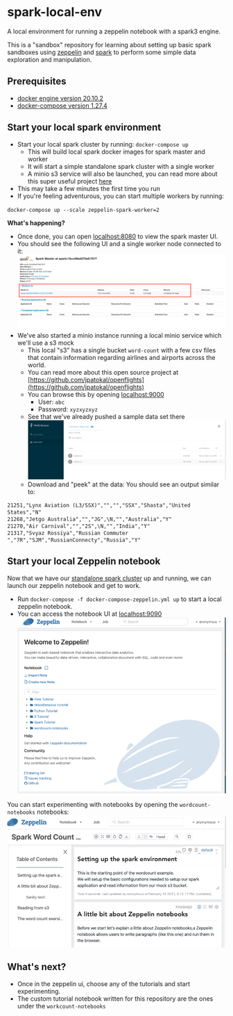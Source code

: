 # spark-local-env
A local environment for running a zeppelin notebook with a spark3 engine.

This is a "sandbox" repository for learning about setting up basic spark sandboxes using [zeppelin](https://github.com/apache/zeppelin) and [spark](https://spark.apache.org/) to perform some simple data exploration and manipulation. 

## Prerequisites
* [docker engine version 20.10.2](https://www.docker.com/products/docker-desktop)
* [docker-compose version 1.27.4](https://docs.docker.com/compose/install/)

## Start your local spark environment
* Start your local spark cluster by running: `docker-compose up`
  * This will build local spark docker images for spark master and worker
  * It will start a simple standalone spark cluster with a single worker
  * A minio s3 service will also be launched, you can read more about this super useful project [here](https://github.com/localstack/localstack)
* This may take a few minutes the first time you run
* If you're feeling adventurous, you can start multiple workers by running: 

`docker-compose up --scale zeppelin-spark-worker=2`

**What's happening?**
* Once done, you can open [localhost:8080](http://localhost:8080/) to view the spark master UI.
* You should see the following UI and a single worker node connected to it:
![SparkUI](../../imgs/spark-ui-initial.png "Spark UI")
* We've also started a minio instance running a local minio service which we'll use a s3 mock
  * This local "s3" has a single bucket `word-count` with a few csv files that contain information regarding airlines and airports across the world.
  * You can read more about this open source project at [https://github.com/jpatokal/openflights](https://github.com/jpatokal/openflights)
  * You can browse this by opening [localhost:9000](localhost:9000)
    * User: `abc`
    * Password: `xyzxyzxyz`
  * See that we've already pushed a sample data set there
![minioUI](../../imgs/Minio.png "Spark UI")  
  * Download and "peek" at the data:
    You should see an output similar to:
```
21251,"Lynx Aviation (L3/SSX)","","","SSX","Shasta","United States","N"
21268,"Jetgo Australia","","JG",\N,"","Australia","Y"
21270,"Air Carnival","","2S",\N,"","India","Y"
21317,"Svyaz Rossiya","Russian Commuter ","7R","SJM","RussianConnecty","Russia","Y"
```

## Start your local Zeppelin notebook
Now that we have our [standalone spark cluster](http://spark.apache.org/docs/latest/spark-standalone.html) up and running,
we can launch our zeppelin notebook and get to work.
* Run `docker-compose -f docker-compose-zeppelin.yml up` to start a local zeppelin notebook.
* You can access the notebook UI at [localhost:9090](localhost:9090)
![zeppelin](../../imgs/zeppelin-splash.png "Zeppelin notebook")  

You can start experimenting with notebooks by opening the `wordcount-notebooks` notebooks:
![zeppelin-notebook](../../imgs/zeppelin-notebook.png "Zeppelin notebook example")

## What's next?
* Once in the zeppelin ui, choose any of the tutorials and start experimenting.
* The custom tutorial notebook written for this repository are the ones under the `workcount-notebooks`

